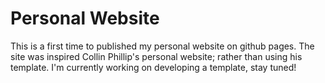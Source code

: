 # Personal Website
This is a first time to published my personal website on github pages. 
The site was inspired Collin Phillip's personal website; rather than 
using his template.
I'm currently working on developing a template, stay tuned!
